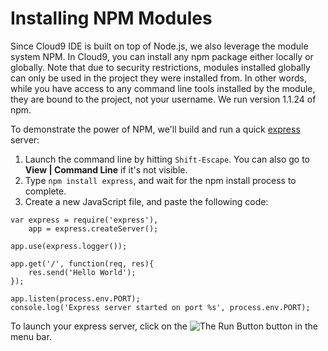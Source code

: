 # Installing NPM Modules

Since Cloud9 IDE is built on top of Node.js, we also leverage the module system NPM. In Cloud9, you can install any npm package either locally or globally. Note that due to security restrictions, modules installed globally can only be used in the project they were installed from. In other words, while you have access to any command line  tools installed by the module, they are bound to the project, not your username. We run version 1.1.24 of npm.

To demonstrate the power of NPM, we'll build and run a quick [express](http://expressjs.com/) server:

1. Launch the command line by hitting `Shift-Escape`. You can also go to **View | Command Line** if it's not visible.
2. Type `npm install express`, and wait for the npm install process to complete.
3. Create a new JavaScript file, and paste the following code:

```
var express = require('express'),
    app = express.createServer();

app.use(express.logger());

app.get('/', function(req, res){
    res.send('Hello World');
});

app.listen(process.env.PORT);
console.log('Express server started on port %s', process.env.PORT);
```

To launch your express server, click on the ![The Run Button](./icons/runButton.png) button in the menu bar.